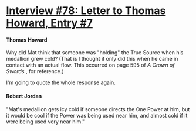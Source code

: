 # [Interview #78: Letter to Thomas Howard, Entry #7](https://www.theoryland.com/intvmain.php?i=78#7)

#### Thomas Howard

Why did Mat think that someone was "holding" the True Source when his medallion grew cold? (That is I thought it only did this when he came in contact with an actual flow. This occurred on page 595 of
*A Crown of Swords*
, for reference.)

I'm going to quote the whole response again.

#### Robert Jordan

"Mat's medallion gets icy cold if someone directs the One Power at him, but it would be cool if the Power was being used near him, and almost cold if it were being used very near him."

